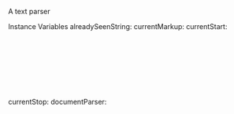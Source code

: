 A text parser

Instance Variables
	alreadySeenString:		<Object>
	currentMarkup:		<Object>
	currentStart:		<Object>
	currentStop:		<Object>
	documentParser:		<Object>
	itemParser:		<Object>
	stream:		<Object>

alreadySeenString
	- xxxxx

currentMarkup
	- xxxxx

currentStart
	- xxxxx

currentStop
	- xxxxx

documentParser
	- xxxxx

itemParser
	- xxxxx

stream
	- xxxxx
